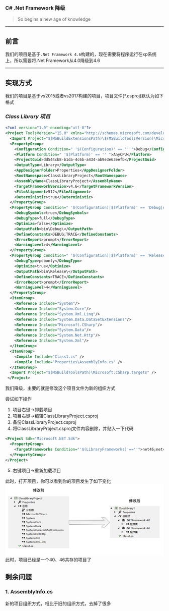 ### C# .Net Framework 降级

> So begins a new age of knowledge

---

## 前言

  我们的项目是基于`.Net Framework 4.6`构建的，现在需要将程序运行在xp系统上，所以需要将.Net Framework从4.0降级到4.6

---

## 实现方式

  我们的项目是基于vs2015或者vs2017构建的项目，项目文件(*.csproj)默认为如下格式

### *Class Library 项目*

```xml
<?xml version="1.0" encoding="utf-8"?>
<Project ToolsVersion="15.0" xmlns="http://schemas.microsoft.com/developer/msbuild/2003">
  <Import Project="$(MSBuildExtensionsPath)\$(MSBuildToolsVersion)\Microsoft.Common.props" Condition="Exists('$(MSBuildExtensionsPath)\$(MSBuildToolsVersion)\Microsoft.Common.props')" />
  <PropertyGroup>
    <Configuration Condition=" '$(Configuration)' == '' ">Debug</Configuration>
    <Platform Condition=" '$(Platform)' == '' ">AnyCPU</Platform>
    <ProjectGuid>dd544cb8-b1da-4c6b-a434-ab9e3e63eefb</ProjectGuid>
    <OutputType>Library</OutputType>
    <AppDesignerFolder>Properties</AppDesignerFolder>
    <RootNamespace>ClassLibraryProject</RootNamespace>
    <AssemblyName>ClassLibraryProject</AssemblyName>
    <TargetFrameworkVersion>v4.6</TargetFrameworkVersion>
    <FileAlignment>512</FileAlignment>
    <Deterministic>true</Deterministic>
  </PropertyGroup>
  <PropertyGroup Condition=" '$(Configuration)|$(Platform)' == 'Debug|AnyCPU' ">
    <DebugSymbols>true</DebugSymbols>
    <DebugType>full</DebugType>
    <Optimize>false</Optimize>
    <OutputPath>bin\Debug\</OutputPath>
    <DefineConstants>DEBUG;TRACE</DefineConstants>
    <ErrorReport>prompt</ErrorReport>
    <WarningLevel>4</WarningLevel>
  </PropertyGroup>
  <PropertyGroup Condition=" '$(Configuration)|$(Platform)' == 'Release|AnyCPU' ">
    <DebugType>pdbonly</DebugType>
    <Optimize>true</Optimize>
    <OutputPath>bin\Release\</OutputPath>
    <DefineConstants>TRACE</DefineConstants>
    <ErrorReport>prompt</ErrorReport>
    <WarningLevel>4</WarningLevel>
  </PropertyGroup>
  <ItemGroup>
    <Reference Include="System"/>
    <Reference Include="System.Core"/>
    <Reference Include="System.Xml.Linq"/>
    <Reference Include="System.Data.DataSetExtensions"/>
    <Reference Include="Microsoft.CSharp"/>
    <Reference Include="System.Data"/>
    <Reference Include="System.Net.Http"/>
    <Reference Include="System.Xml"/>
  </ItemGroup>
  <ItemGroup>
    <Compile Include="Class1.cs" />
    <Compile Include="Properties\AssemblyInfo.cs" />
  </ItemGroup>
  <Import Project="$(MSBuildToolsPath)\Microsoft.CSharp.targets" />
 </Project>

```

我们降级，主要的就是修改这个项目文件为新的组织方式

尝试如下操作

1. 项目右键->卸载项目
2. 项目右键->编辑ClassLibraryProject.csproj
3. 备份ClassLibraryProject.csproj
4. 将ClassLibraryProject.csproj文件内容删除，并贴入一下代码
```xml
<Project Sdk="Microsoft.NET.Sdk">
  <PropertyGroup>
    <TargetFrameworks Condition="'$(LibraryFrameworks)'==''">net46;net40</TargetFrameworks>
  </PropertyGroup>
</Project>
```
5. 右键项目->重新加载项目

此时，打开项目，你可以看到你的项目发生了如下变化
![project-change](https://raw.githubusercontent.com/XieYuanCode/blog/master/imgs/Snipaste_2019-03-18_18-19-04.png)
此时，项目已经是一个40、46共存的项目了

## 剩余问题

### 1. AssemblyInfo.cs

新的项目组织方式，相比于旧的组织方式，去掉了很多


